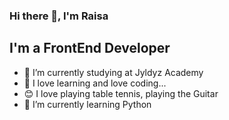 ### Hi there 👋, I'm Raisa

## I'm a FrontEnd Developer 

- 🔭 I’m currently studying at Jyldyz Academy
- 👯 I love learning and love coding...
- 😊 I love playing table tennis, playing the Guitar
- 🌱 I’m currently learning Python





